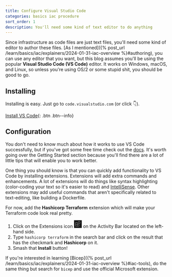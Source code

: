 ```yaml
---
title: Configure Visual Studio Code
categories: basics iac procedure
sort_order: 1
description: You'll need some kind of text editor to do anything
---
```

Since infrastructure as code files are just text files, you'll need some kind of editor to author these files. [As I mentioned]({% post_url /learn/basics/iac/explainers/2024-01-31-iac-overview %}#authoring), you can use any editor that you want, but this blog assumes you'll be using the popular **Visual Studio Code (VS Code)** editor.<!--more--> It works on Windows, macOS, and Linux, so unless you're using OS/2 or some stupid shit, you should be good to go.

## Installing

Installing is easy. Just go to `code.visualstudio.com` (or click :point_down:).

[Install VS Code](https://code.visualstudio.com/){: .btn .btn--info}

## Configuration

You don't need to know much about how it works to use VS Code successfully, but if you've got some free time check out the [docs](https://code.visualstudio.com/docs). It's worth going over the Getting Started section because you'll find there are a lot of little tips that will enable you to work better.

One thing you should know is that you can quickly add functionality to VS Code by installing extensions. Extensions will add extra commands and enhancements. A lot of extensions will do things like syntax highlighting (color-coding your text so it's easier to read) and [IntelliSense](https://code.visualstudio.com/docs/editor/intellisense). Other extensions may add useful commands that aren't specifically related to text-editing, like building a Dockerfile.

For now, add the **Hashicorp Terraform** extension which will make your Terraform code look real pretty.

1. Click on the Extensions icon ![VS Code Extensions icon](/assets/images/posts/vscode-extensions.png) on the Activity Bar located on the left-hand side.
1. Type `hashicorp terraform` in the search bar and click on the result that has the checkmark and **Hashicorp** on it.
1. Smash that **Install** button!

If you're interested in learning [Bicep]({% post_url /learn/basics/iac/explainers/2024-01-31-iac-overview %}#iac-tools), do the same thing but search for `bicep` and use the official Microsoft extension.